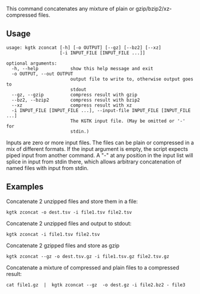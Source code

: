 This command concatenates any mixture of plain or gzip/bzip2/xz-compressed files.

## Usage
```
usage: kgtk zconcat [-h] [-o OUTPUT] [--gz] [--bz2] [--xz]
                    [-i INPUT_FILE [INPUT_FILE ...]]

optional arguments:
  -h, --help            show this help message and exit
  -o OUTPUT, --out OUTPUT
                        output file to write to, otherwise output goes to
                        stdout
  --gz, --gzip          compress result with gzip
  --bz2, --bzip2        compress result with bzip2
  --xz                  compress result with xz
  -i INPUT_FILE [INPUT_FILE ...], --input-file INPUT_FILE [INPUT_FILE ...]
                        The KGTK input file. (May be omitted or '-' for
                        stdin.)
```

Inputs are zero or more input files. The files can be plain or compressed in a
mix of different formats. If the input argument is empty, the script expects
piped input from another command.  A "-" at any position in the input list
will splice in input from stdin there, which allows arbitrary concatenation of
named files with input from stdin.

## Examples
Concatenate 2 unzipped files and store them in a file:
```
kgtk zconcat -o dest.tsv -i file1.tsv file2.tsv
```

Concatenate 2 unzipped files and output to stdout:
```
kgtk zconcat -i file1.tsv file2.tsv
```

Concatenate 2 gzipped files and store as gzip 
```
kgtk zconcat --gz -o dest.tsv.gz -i file1.tsv.gz file2.tsv.gz
```

Concatenate a mixture of compressed and plain files to a compressed result:
```
cat file1.gz  |  kgtk zconcat --gz  -o dest.gz -i file2.bz2 - file3
```
